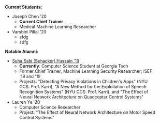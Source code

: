 **Current Students:**
* Joseph Chen '20
  * **Current Chief Trainer**
  * Medical Machine Learning Researcher 
* Varshini Pillai '20
  * sfdg
  * sdfg
  
  
**Notable Alumni:**
* [Suha Sabi (Suhacker) Hussain '19](sshussain.me)
  * **Currently**: Computer Science Student at Georgia Tech
  * Former Chief Trainer; Machine Learning Security Researcher; ISEF '18 and '19 
  * Projects: "Detecting Privacy Violations in Children's Apps" (NYU CCS: Prof. Karri), "A New Method for the Exploitation of Speech Recognition Systems" (NYU CCS: Prof. Karri), and "The Effect of Neural Network Architecture on Quadcopter Control Systems"
* Lauren Ye '20
  * Computer Science Researcher
  * Project: "The Effect of Neural Network Architecture on Motor Speed Control Systems"
 
